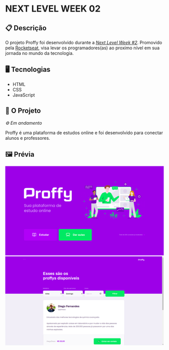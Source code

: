 # NEXT LEVEL WEEK 02

## 📋 Descrição

O projeto Proffy foi desenvolvido durante a [*Next Level Week #2*](https://nextlevelweek.com/inscricao/2). Promovido pela [Rocketseat](https://rocketseat.com.br/), visa levar os programadores(as) ao proximo nível em sua jornada no mundo da tecnologia. 

## 🖥️ Tecnologias

- HTML
- CSS
- JavaScript


## 🎨 O Projeto
*⚙ Em andamento*

Proffy é uma plataforma de estudos online e foi desenvolvido para conectar alunos e professores. 


## 🖼️ Prévia

![](https://github.com/gabriela-ogoncalves/nlw2-proffy/blob/master/imagensDoProjeto/01.png)
![](https://github.com/gabriela-ogoncalves/nlw2-proffy/blob/master/imagensDoProjeto/02.png)
